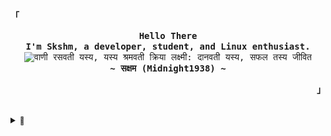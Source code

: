 <!-- Profile -->
<p align="left">
  <strong><samp>「</samp></strong>
</p>
<p align="center">
  <samp>
    <b>
      Hello There
      <br />
      I'm Skshm, a developer, student, and Linux enthusiast.
    </b>
    <br />
    <img
      src="https://readme-typing-svg.herokuapp.com?font=Amita&weight=600&duration=3000&pause=800&color=F5A97F&center=true&multiline=true&width=435&lines=%E0%A4%B5%E0%A4%BE%E0%A4%A3%E0%A5%80+%E0%A4%B0%E0%A4%B8%E0%A4%B5%E0%A4%A4%E0%A5%80+%E0%A4%AF%E0%A4%B8%E0%A5%8D%E0%A4%AF%2C+%E0%A4%AF%E0%A4%B8%E0%A5%8D%E0%A4%AF+%E0%A4%B6%E0%A5%8D%E0%A4%B0%E0%A4%AE%E0%A4%B5%E0%A4%A4%E0%A5%80+%E0%A4%95%E0%A5%8D%E0%A4%B0%E0%A4%BF%E0%A4%AF%E0%A4%BE;%E0%A4%B2%E0%A4%95%E0%A5%8D%E0%A4%B7%E0%A5%8D%E0%A4%AE%E0%A5%80%3A+%E0%A4%A6%E0%A4%BE%E0%A4%A8%E0%A4%B5%E0%A4%A4%E0%A5%80+%E0%A4%AF%E0%A4%B8%E0%A5%8D%E0%A4%AF%2C+%E0%A4%B8%E0%A4%AB%E0%A4%B2+%E0%A4%A4%E0%A4%B8%E0%A5%8D%E0%A4%AF+%E0%A4%9C%E0%A5%80%E0%A4%B5%E0%A4%BF%E0%A4%A4"
      alt="वाणी रसवती यस्य, यस्य श्रमवती क्रिया लक्ष्मी: दानवती यस्य, सफल तस्य जीवित"
    />
    <br />
    <b> ~ सक्षम (Midnight1938) ~ </b>
  </samp>
</p>
<p align="right">
  <strong><samp>」</samp></strong>
</p>

<br />

<details>
  <summary><small> 👀 </small></summary>
  <br />

  <!-- Contact Me -->
  <h3 align="center">Get in Touch</h3>
  <p align="center">
    <samp>
      [<a href="https://discordapp.com/users/669905573478924308">discord</a>]
      [<a href="https://matrix.to/#/@midnight.1938:nope.chat">matrix</a>]
      <!-- we cannot change our username on matrix it seems -->
      [<a href="mailto:eminate894567@proton.me">e-mail</a>]
    </samp>
  </p>

  <h2></h2>
  <br />

  <!-- Github Stats -->
  <p align="center">
    <samp align="center">
      <details>
        <summary>Most Used Languages</summary>
        <h3 align="center">Languages and Tools:</h3>
        <p align="center">
          <a
            href="https://www.cprogramming.com/"
            target="_blank"
            rel="noreferrer"
          >
            <img
              src="https://raw.githubusercontent.com/devicons/devicon/master/icons/c/c-original.svg"
              alt="c"
              width="40"
              height="40"
            />
          </a>
          <a
            href="https://www.gnu.org/software/bash/"
            target="_blank"
            rel="noreferrer"
          >
            <img
              src="https://www.vectorlogo.zone/logos/gnu_bash/gnu_bash-icon.svg"
              alt="bash"
              width="40"
              height="40"
            />
          </a>
          <a
            href="https://www.w3schools.com/cpp/"
            target="_blank"
            rel="noreferrer"
          >
            <img
              src="https://raw.githubusercontent.com/devicons/devicon/master/icons/cplusplus/cplusplus-original.svg"
              alt="cplusplus"
              width="40"
              height="40"
            />
          </a>
          <a href="https://www.docker.com/" target="_blank" rel="noreferrer">
            <img
              src="https://raw.githubusercontent.com/devicons/devicon/master/icons/docker/docker-original-wordmark.svg"
              alt="docker"
              width="40"
              height="40"
            />
          </a>
          <a href="https://flutter.dev" target="_blank" rel="noreferrer">
            <img
              src="https://www.vectorlogo.zone/logos/flutterio/flutterio-icon.svg"
              alt="flutter"
              width="40"
              height="40"
            />
          </a>
          <a href="https://git-scm.com/" target="_blank" rel="noreferrer">
            <img
              src="https://www.vectorlogo.zone/logos/git-scm/git-scm-icon.svg"
              alt="git"
              width="40"
              height="40"
            />
          </a>
          <a
            href="https://www.adobe.com/in/products/illustrator.html"
            target="_blank"
            rel="noreferrer"
          >
            <img
              src="https://www.vectorlogo.zone/logos/adobe_illustrator/adobe_illustrator-icon.svg"
              alt="illustrator"
              width="40"
              height="40"
            />
          </a>
          <a href="https://jekyllrb.com/" target="_blank" rel="noreferrer">
            <img
              src="https://www.vectorlogo.zone/logos/jekyllrb/jekyllrb-icon.svg"
              alt="jekyll"
              width="40"
              height="40"
            />
          </a>
          <a href="https://kubernetes.io" target="_blank" rel="noreferrer">
            <img
              src="https://www.vectorlogo.zone/logos/kubernetes/kubernetes-icon.svg"
              alt="kubernetes"
              width="40"
              height="40"
            />
          </a>
          <a href="https://www.linux.org/" target="_blank" rel="noreferrer">
            <img
              src="https://raw.githubusercontent.com/devicons/devicon/master/icons/linux/linux-original.svg"
              alt="linux"
              width="40"
              height="40"
            />
          </a>
          <a href="https://www.mysql.com/" target="_blank" rel="noreferrer">
            <img
              src="https://raw.githubusercontent.com/devicons/devicon/master/icons/mysql/mysql-original-wordmark.svg"
              alt="mysql"
              width="40"
              height="40"
            />
          </a>
          </a>
          <a href="https://www.rust-lang.org" target="_blank" rel="noreferrer">
            <img
              src="https://raw.githubusercontent.com/devicons/devicon/master/icons/rust/rust-plain.svg"
              alt="rust"
              width="40"
              height="40"
            />
          </a>
          <a
            href="https://www.photoshop.com/en"
            target="_blank"
            rel="noreferrer"
          >
            <img
              src="https://raw.githubusercontent.com/devicons/devicon/master/icons/photoshop/photoshop-line.svg"
              alt="photoshop"
              width="40"
              height="40"
            />
          </a>
          <a href="https://www.python.org" target="_blank" rel="noreferrer">
            <img
              src="https://raw.githubusercontent.com/devicons/devicon/master/icons/python/python-original.svg"
              alt="python"
              width="40"
              height="40"
            />
<!--          <a href="https://unity.com/" target="_blank" rel="noreferrer">
            <img
              src="https://www.vectorlogo.zone/logos/unity3d/unity3d-icon.svg"
              alt="unity"
              width="40"
              height="40"
            />
          </a> -->
        </p>
        <br />
        <p align="center">
          <img
            alt="Top Language"
            src="https://github-readme-stats.vercel.app/api/top-langs/?username=midnight1938&hide=html,c%23&layout=compact&hide_border=true&theme=nord&&langs_count=8"
          />
          <br />
          <b>Note:</b> Top languages is only a metric of the languages my public
          code consists of and doesn't reflect experience or skill level.
        </p>
      </details>
      <details>
        <summary>My Profile Stats</summary>
        <br />
        <p align="center">
          <img
            alt="midnight1938"
            src="https://github-readme-streak-stats.herokuapp.com?user=Midnight1938&theme=nord&hide_border=true&mode=weekly"
          />
          <img
            alt="GitHub Stats"
            src="https://github-readme-stats.vercel.app/api?username=midnight1938&show_icons=true&include_all_commits=true&count_private=true&hide=issues&hide_border=true&theme=nord"
          />
        </p>
      </details>
    </samp>
  </p>
</details>

<!---
  Midnight1938/Midnight1938 is a ✨ special ✨ repository because its `README.md` (this file) appears on your GitHub profile.
  You can click the Preview link to take a look at your changes.
  --->
